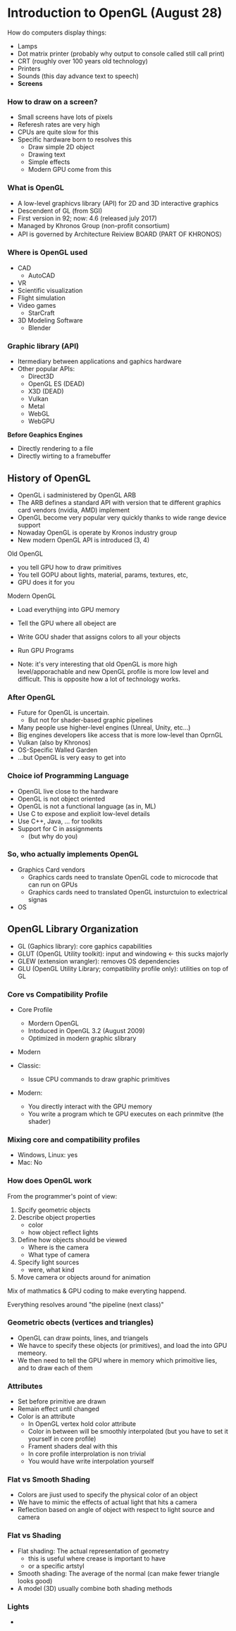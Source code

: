 # Introduction to OpenGL (August 28)

How do computers display things:

- Lamps
- Dot matrix printer (probably why output to console called still call print)
- CRT (roughly over 100 years old technology)
- Printers
- Sounds (this day advance text to speech)
- **Screens**

### How to draw on a screen?
- Small screens have lots of pixels
- Referesh rates are very high
- CPUs are quite slow for this
- Specific hardware born to resolves this
    - Draw simple 2D object
    - Drawing  text
    - Simple effects
    - Modern GPU come from this

### What is OpenGL
- A low-level graphicvs library (API) for 2D and 3D interactive graphics
- Descendent of GL (from SGI)
- First version in 92; now: 4.6 (released july 2017)
- Managed by Khronos Group (non-profit consortium)
- API is governed by Architecture Reiview BOARD (PART OF KHRONOS）

### Where is OpenGL used
- CAD
    - AutoCAD
- VR
- Scientific visualization
- Flight simulation
- Video games
    - StarCraft
- 3D Modeling Software
    - Blender

### Graphic library (API)
- Itermediary between applications and gaphics hardware
- Other popular APIs:
    - Direct3D
    - OpenGL ES (DEAD)
    - X3D (DEAD)
    - Vulkan
    - Metal
    - WebGL
    - WebGPU


**Before Geaphics Engines**
- Directly rendering to a file
- Directly wirting to a framebuffer

## History of OpenGL
- OpenGL i sadministered by OpenGL ARB
- The ARB defines a standard API with version that te different graphics card vendors (nvidia, AMD) implement
- OpenGL become very popular very quickly thanks to wide range device support
- Nowaday OpenGL is operate by Kronos industry group
- New modern OpenGL API is introduced (3, 4)

Old OpenGL
- you tell GPU how to draw primitives
- You tell GOPU about lights, material, params, textures, etc,
- GPU does it for you

Modern OpenGL
- Load everythijng into GPU memory
- Tell the GPU where all obeject are
- Write GOU shader that assigns colors to all your objects
- Run GPU Programs

- Note: it's very interesting that old OpenGL is more high level/apporachable and new OpenGL profile is more low level and difficult. This is opposite how a lot of technology works. 

### After OpenGL
- Future for OpenGL is uncertain.
    - But not for shader-based graphic pipelines
- Many people use higher-level engines (Unreal, Unity, etc...)
- Big engines developers like access that is more low-level than OprnGL
- Vulkan (also by Khronos)
- OS-Specific Walled Garden
- ...but OpenGL is very easy to get into

### Choice iof Programming Language
- OpenGL live close to the hardware
- OpenGL is not object oriented
- OpenGL is not a functional language (as in, ML)
- Use C to expose and explioit low-level details
- Use C++, Java, ... for toolkits
- Support for C in assignments
    - (but why do you)

### So, who actually implements OpenGL
- Graphics Card vendors
    - Graphics cards need to translate OpenGL code to microcode that can run on GPUs
    - Graphics cards need to translated OpenGL insturctuion to exlectrical signas
- OS


## OpenGL Library Organization
- GL (Gaphics library): core gaphics capabilities
- GLUT (OpenGL Utility toolkit): input and windowing <- this sucks majorly
- GLEW (extension wrangler): removes OS dependencies
- GLU (OpenGL Utility Library; compatibility profile only): utilities on top of GL

### Core vs Compatibility Profile
- Core Profile
    - Mordern OpenGL
    - Intoduced in OpenGL 3.2 (August 2009)
    - Optimized in modern graphic slibrary
- Modern


- Classic:
    - Issue CPU commands to draw graphic primitives

- Modern:
    - You directly interact with the GPU memory
    - You write a program which te GPU executes on each prinmitve (the shader)

### Mixing core and compatibility profiles
- Windows, Linux: yes
- Mac: No

### How does OpenGL work
From the programmer's point of view:
1. Spcify geometric objects
2. Describe object properties
    - color
    - how object reflect lights
3. Define how objects should be viewed
    - Where is the camera
    - What type of camera
4. Specify light sources
    - were, what kind
5. Move camera or objects around for animation

Mix of mathmatics & GPU coding to make everyting happend.

Everything resolves around "the pipeline (next class)"

### Geometric obects (vertices and triangles)
- OpenGL can draw points, lines, and triangels
- We havce to specify these objects (or primitives), and load the into GPU memeory. 
- We then need to tell the GPU where in memory which primoitive lies, and to draw each of them

### Attributes
- Set before primitive are drawn
- Remain effect until changed
- Color is an attribute
    - In OpenGL vertex hold color attribute
    - Color in between will be smoothly interpolated (but you have to set it yourself in core profile)
    - Frament shaders deal with this
    - In core profile interprolation is non trivial
    - You would have write interpolation yourself

### Flat vs Smooth Shading
- Colors are jiust used to specify the physical color of an object
- We have to mimic the effects of actual light that hits a camera 
- Reflection based on angle of object with respect to light source and camera

### Flat vs Shading
- Flat shading: The actual representation of geometry
    - this is useful where crease is important to have
    - or a specific artstyl
- Smooth shading: The average of the normal (can make fewer triangle looks good)
- A model (3D) usually combine both shading methods


### Lights
- 
